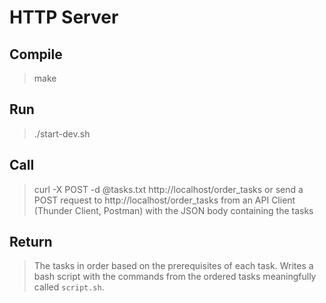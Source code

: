# HTTP Server

## Compile
> make

## Run
> ./start-dev.sh

## Call
> curl -X POST -d @tasks.txt http://localhost/order_tasks or send a POST request to http://localhost/order_tasks from an API Client (Thunder Client, Postman) with the JSON body containing the tasks

## Return
> The tasks in order based on the prerequisites of each task.
> Writes a bash script with the commands from the ordered tasks meaningfully called `script.sh`.
